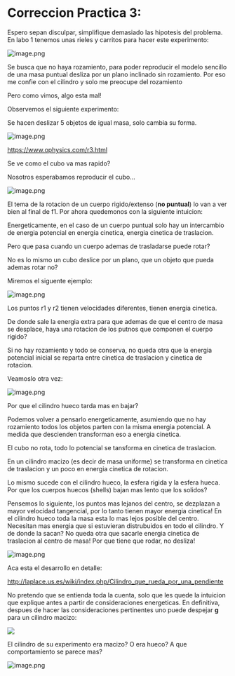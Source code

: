 # Correccion Practica 3:
    
Espero sepan disculpar, simplifique demasiado las hipotesis del problema.  En labo 1 tenemos unas rieles y carritos para hacer este experimento:


![image.png](https://lahsphysics.weebly.com/uploads/4/3/5/8/4358286/6139699_orig.jpg)

Se busca que no haya rozamiento, para poder reproducir el modelo sencillo de una masa puntual desliza por un plano inclinado sin rozamiento. Por eso me confie con el cilindro y solo me preocupe del rozamiento

Pero como vimos, algo esta mal!



Observemos el siguiente experimento:

Se hacen deslizar 5 objetos de igual masa, solo cambia su forma. 
    
![image.png](https://i.imgur.com/ZEpQTl6.gif)

https://www.ophysics.com/r3.html

Se ve como el cubo va mas rapido?



Nosotros esperabamos reproducir el cubo... 


![image.png](https://i.imgur.com/ik337Vr.gif)


El tema de la rotacion de un cuerpo rigido/extenso (**no puntual**) lo van a ver bien al final de f1. Por ahora quedemonos con la siguiente intuicion:


Energeticamente, en el caso de un cuerpo puntual solo hay un intercambio de energia potencial en energia cinetica, energia cinetica de traslacion. 


Pero que pasa cuando un cuerpo ademas de trasladarse puede rotar?


No es lo mismo un cubo deslice por un plano, que un objeto que pueda ademas rotar no? 

Miremos el siguente ejemplo:

![image.png](https://cdn.kastatic.org/ka-perseus-images/d195bed9d57e892181eed4e8406255ebe4c5c55a.png)


Los puntos r1 y r2 tienen velocidades diferentes, tienen energia cinetica.


De donde sale la energia extra para que ademas de que el centro de masa se desplace, haya una rotacion de los putnos que componen el cuerpo rigido?


Si no hay rozamiento y todo se conserva, no queda otra que la energia potencial inicial se reparta entre cinetica de traslacion y cinetica de rotacion.

Veamoslo otra vez:

![image.png](https://i.imgur.com/ZEpQTl6.gif)



Por que el cilindro hueco tarda mas en bajar?

Podemos volver a pensarlo energeticamente, asumiendo que no hay rozamiento todos los objetos parten con la misma energia potencial. A medida que descienden transforman eso a energia cinetica.


El cubo no rota, todo lo potencial se tansforma en cinetica de traslacion.

En un cilindro macizo (es decir de masa uniforme) se transforma  en cinetica de traslacion y un poco en energia cinetica de rotacion. 

Lo mismo sucede con el cilindro hueco, la esfera rigida y la esfera hueca. Por que los cuerpos huecos (shells) bajan mas lento que los solidos?

Pensemos lo siguiente, los puntos mas lejanos del centro, se dezplazan a mayor velocidad tangencial, por lo tanto tienen mayor energia cinetica!  En el cilindro hueco toda la masa esta lo mas lejos posible del centro. Necesitan mas energia que si estuvieran distrubuidos en todo el cilindro. Y de donde la sacan? No queda otra que sacarle energia cinetica de traslacion al centro de masa! Por que tiene que rodar, no desliza! 

![image.png](https://cdn.kastatic.org/ka-perseus-images/d195bed9d57e892181eed4e8406255ebe4c5c55a.png)


Aca esta el desarrollo en detalle:
    
http://laplace.us.es/wiki/index.php/Cilindro_que_rueda_por_una_pendiente    

No pretendo que se entienda toda la cuenta, solo que les quede la intuicion que explique antes a partir de consideraciones energeticas. En definitiva, despues de hacer las consideraciones pertinentes uno puede despejar **g** para un cilindro macizo:
    

<img src="https://render.githubusercontent.com/render/math?math=g=\frac{3}{2} \frac{a}{sin(\alpha)}">


El cilindro de su experimento era macizo? O era hueco? A que comportamiento se parece mas?

![image.png](https://i.imgur.com/ZEpQTl6.gif)
